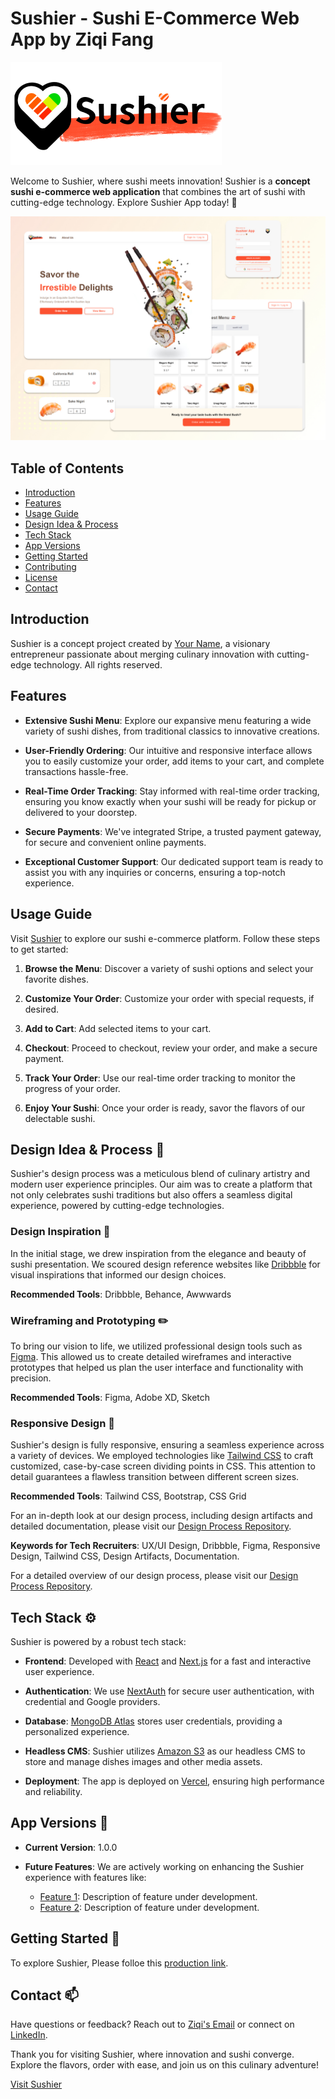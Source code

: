 # Sushier - Sushi E-Commerce Web App by Ziqi Fang

[![Sushier Logo](public/logo/Sushier-logo.png)](link-to-live-app)

Welcome to Sushier, where sushi meets innovation! Sushier is a **concept sushi e-commerce web application** that combines the art of sushi with cutting-edge technology. Explore Sushier App today! 🍣

![App Screenshot](public/snapshot/sushier-app-snapshot.png)

## Table of Contents

- [Introduction](#introduction)
- [Features](#features)
- [Usage Guide](#usage-guide)
- [Design Idea & Process](#design-idea--process-🎨)
- [Tech Stack](#tech-stack)
- [App Versions](#app-versions)
- [Getting Started](#getting-started)
- [Contributing](#contributing)
- [License](#license)
- [Contact](#contact)

## Introduction

Sushier is a concept project created by [Your Name](link-to-your-LinkedIn-profile), a visionary entrepreneur passionate about merging culinary innovation with cutting-edge technology. All rights reserved.

## Features

- **Extensive Sushi Menu**: Explore our expansive menu featuring a wide variety of sushi dishes, from traditional classics to innovative creations.

- **User-Friendly Ordering**: Our intuitive and responsive interface allows you to easily customize your order, add items to your cart, and complete transactions hassle-free.

- **Real-Time Order Tracking**: Stay informed with real-time order tracking, ensuring you know exactly when your sushi will be ready for pickup or delivered to your doorstep.

- **Secure Payments**: We've integrated Stripe, a trusted payment gateway, for secure and convenient online payments.

- **Exceptional Customer Support**: Our dedicated support team is ready to assist you with any inquiries or concerns, ensuring a top-notch experience.

## Usage Guide

Visit [Sushier](link-to-live-app) to explore our sushi e-commerce platform. Follow these steps to get started:

1. **Browse the Menu**: Discover a variety of sushi options and select your favorite dishes.

2. **Customize Your Order**: Customize your order with special requests, if desired.

3. **Add to Cart**: Add selected items to your cart.

4. **Checkout**: Proceed to checkout, review your order, and make a secure payment.

5. **Track Your Order**: Use our real-time order tracking to monitor the progress of your order.

6. **Enjoy Your Sushi**: Once your order is ready, savor the flavors of our delectable sushi.

## Design Idea & Process 🎨

Sushier's design process was a meticulous blend of culinary artistry and modern user experience principles. Our aim was to create a platform that not only celebrates sushi traditions but also offers a seamless digital experience, powered by cutting-edge technologies.

### Design Inspiration 🌟

In the initial stage, we drew inspiration from the elegance and beauty of sushi presentation. We scoured design reference websites like [Dribbble](https://dribbble.com/) for visual inspirations that informed our design choices.

**Recommended Tools**: Dribbble, Behance, Awwwards

### Wireframing and Prototyping ✏️

To bring our vision to life, we utilized professional design tools such as [Figma](https://www.figma.com/). This allowed us to create detailed wireframes and interactive prototypes that helped us plan the user interface and functionality with precision.

**Recommended Tools**: Figma, Adobe XD, Sketch

### Responsive Design 📱

Sushier's design is fully responsive, ensuring a seamless experience across a variety of devices. We employed technologies like [Tailwind CSS](https://tailwindcss.com/) to craft customized, case-by-case screen dividing points in CSS. This attention to detail guarantees a flawless transition between different screen sizes.

**Recommended Tools**: Tailwind CSS, Bootstrap, CSS Grid

For an in-depth look at our design process, including design artifacts and detailed documentation, please visit our [Design Process Repository](link-to-design-process-repo).

**Keywords for Tech Recruiters**: UX/UI Design, Dribbble, Figma, Responsive Design, Tailwind CSS, Design Artifacts, Documentation.

For a detailed overview of our design process, please visit our [Design Process Repository](link-to-design-process-repo).

## Tech Stack ⚙️

Sushier is powered by a robust tech stack:

- **Frontend**: Developed with [React](https://reactjs.org/) and [Next.js](https://nextjs.org/) for a fast and interactive user experience.

- **Authentication**: We use [NextAuth](https://next-auth.js.org/) for secure user authentication, with credential and Google providers.

- **Database**: [MongoDB Atlas](https://www.mongodb.com/cloud/atlas) stores user credentials, providing a personalized experience.

- **Headless CMS**: Sushier utilizes [Amazon S3](https://aws.amazon.com/s3/) as our headless CMS to store and manage dishes images and other media assets.

- **Deployment**: The app is deployed on [Vercel](https://vercel.com/), ensuring high performance and reliability.

## App Versions 📃

- **Current Version**: 1.0.0

- **Future Features**: We are actively working on enhancing the Sushier experience with features like:
  - [Feature 1](link-to-feature-1): Description of feature under development.
  - [Feature 2](link-to-feature-2): Description of feature under development.

## Getting Started 🛫

To explore Sushier, Please folloe this [production link](https://www.sushier.app/).


## Contact 📫

Have questions or feedback? Reach out to [Ziqi's Email](mailto:zfang1207@gmail.com) or connect on [LinkedIn](linkedin.com/in/ziqi-fang).

Thank you for visiting Sushier, where innovation and sushi converge. Explore the flavors, order with ease, and join us on this culinary adventure!

[Visit Sushier](https://www.sushier.app/)
